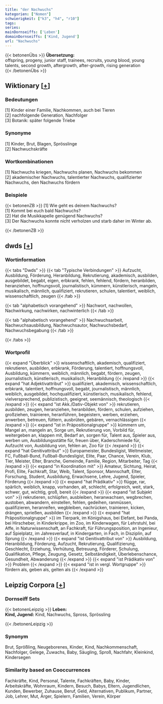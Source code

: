 ```yaml
---
title: "der Nachwuchs"
kategorien: ["Nomen"]
schwierigkeit: ["k3", "h4", "r10"]
tags:
series:
mainDornseiffs: ['Leben']
domainDornseiffs: ['Kind, Jugend']
url: "Nachwuchs"
---
```


{{< betonenÜbs >}}
**Übersetzung:**  
offspring, progeny, junior staff, trainees, recruits, young  blood, young talents, second growth, aftergrowth, after-growth, rising  generation  
{{< /betonenÜbs >}}

## Wiktionary [[+](https://de.wiktionary.org/wiki/Nachwuchs)]

### Bedeutungen
[1] Kinder einer Familie, Nachkommen, auch bei Tieren  
[2] nachfolgende Generation, Nachfolger  
[3] Botanik: später folgende Triebe  

### Synonyme
[1] Kinder, Brut, Blagen, Sprösslinge  
[2] Nachwuchskräfte  

### Wortkombinationen
[1] Nachwuchs kriegen, Nachwuchs planen, Nachwuchs bekommen  
[2] akademischer Nachwuchs, talentierter Nachwuchs, qualifizierter Nachwuchs, den Nachwuchs fördern  

### Beispiele
{{< betonenZB >}}
[1] Wie geht es deinem Nachwuchs?  
[1] Kommt bei euch bald Nachwuchs?  
[2] Hat die Musikkapelle genügend Nachwuchs?  
[3] Der Nachwuchs konnte nicht verholzen und starb daher im Winter ab.  

{{< /betonenZB >}}


## dwds [[+](https://www.dwds.de/wb/Nachwuchs)]

### Wortinformation
{{< tabs "Dwds" >}}
{{< tab "Typische Verbindungen" >}}
Aufzucht, Ausbildung, Förderung, Heranbildung, Rekrutierung, akademisch, ausbilden, ausgebildet, begabt, eigen, erbkrank, fehlen, fehlend, fördern, heranbilden, heranziehen, hoffnungsvoll, journalistisch, kümmern, künstlerisch, mangeln, musikalisch, männlich, qualifiziert, rekrutieren, schulen, talentiert, weiblich, wissenschaftlich, zeugen
{{< /tab >}}

{{< tab "alphabetisch vorangehend" >}}
Nachwort, nachwollen, Nachwirkung, nachwirken, nachwinterlich
{{< /tab >}}

{{< tab "alphabetisch vorangehend" >}}
Nachwuchsarbeit, Nachwuchsausbildung, Nachwuchsautor, Nachwuchsbedarf, Nachwuchsbegabung
{{< /tab >}}

{{< /tabs >}}

### Wortprofil
{{< expand "Überblick" >}} wissenschaftlich, akademisch, qualifiziert, rekrutieren, ausbilden, erbkrank, Förderung, talentiert, hoffnungsvoll, Ausbildung, kümmern, weiblich, männlich, begabt, fördern, zeugen, journalistisch, künstlerisch, musikalisch, Heranbildung {{< /expand >}}
{{< expand "hat Adjektivattribut" >}} qualifiziert, akademisch, wissenschaftlich, erbkrank, talentiert, hoffnungsvoll, begabt, journalistisch, männlich, weiblich, ausgebildet, hochqualifiziert, künstlerisch, musikalisch, fehlend, vielversprechend, publizistisch, geeignet, seemännisch, theologisch {{< /expand >}}
{{< expand "ist Akk./Dativ-Objekt von" >}} rekrutieren, ausbilden, zeugen, heranziehen, heranbilden, fördern, schulen, aufziehen, großziehen, trainieren, heranführen, begeistern, werben, erziehen, anwerben, betreuen, füttern, ausbrüten, gebären, vernachlässigen {{< /expand >}}
{{< expand "ist in Präpositionalgruppe" >}} kümmern um, Mangel an, mangeln an, Sorge um, Rekrutierung von, Vorbild für, weitergeben an, klappen mit, Bedarf an, sorgen für, Talent aus, Spieler aus, werben um, Ausbildungsstätte für, freuen über, Kaderschmiede für, Aufzucht von, Ausbildung von, fehlen an, Zoo für {{< /expand >}}
{{< expand "hat Genitivattribut" >}} Europameister, Bundesligist, Weltmeister, FC, Fußball-Bund, Fußball-Bundesligist, Elite, Paar, Chance, Verein, Klub, Tier, Meister, Elter, Branche, Gemeinde, Familie, Region, Mitarbeiter, Tag {{< /expand >}}
{{< expand "in Koordination mit" >}} Amateur, Sichtung, Heirat, Profi, Elite, Fachkraft, Star, Weib, Talent, Sponsor, Mannschaft, Elter, Forschung, Student, Ausbildung, Erwachsene, Lehre, Jugend, Spieler, Förderung {{< /expand >}}
{{< expand "hat Prädikativ" >}} flügge, rar, spärlich, weiblich, knapp, vorhanden, alt, schlecht, erfolgreich, weit, stark, schwer, gut, wichtig, groß, bereit {{< /expand >}}
{{< expand "ist Subjekt von" >}} rekrutieren, schlüpfen, ausbleiben, heranwachsen, wegbrechen, austoben, abwandern, einstellen, fehlen, gedeihen, ranmüssen, qualifizieren, heranreifen, wegbleiben, nachrücken, trainieren, kicken, drängen, sprießen, ausbilden {{< /expand >}}
{{< expand "hat Präpositionalgruppe" >}} im Tierpark, im Königshaus, bei Elefant, bei Panda, bei Hirscheber, in Kinderkrippe, im Zoo, im Kinderwagen, für Lehrstuhl, bei Affe, in Naturwissenschaft, an Fachkraft, für Führungsposition, an Ingenieur, auf Spielplatz, im Jahresverlauf, in Kindergarten, in Fach, in Disziplin, auf Sprung {{< /expand >}}
{{< expand "ist Genitivattribut von" >}} Ausbildung, Heranbildung, Förderung, Aufzucht, Rekrutierung, Qualifizierung, Geschlecht, Erziehung, Verhütung, Betreuung, Förderer, Schulung, Qualifikation, Pflege, Zeugung, Gesetz, Selbständigkeit, Überlebenschance, Gesundheit, Abwanderung {{< /expand >}}
{{< expand "ist Prädikativ von" >}} Problem {{< /expand >}}
{{< expand "ist in vergl. Wortgruppe" >}} fördern als, geben als, gelten als {{< /expand >}}

## Leipzig Corpora [[+](https://corpora.uni-leipzig.de/en/res?word=Nachwuchs&corpusId=deu_newscrawl-public_2018)]

### Dornseiff Sets
{{< betonenLeipzig >}}
**Leben:**  
**Kind, Jugend:** Kind, Nachwuchs, Spross, Sprössling  

{{< /betonenLeipzig >}}

### Synonym
Brut, Sprößling, Neugeborenes, Kinder, Kind, Nachkommenschaft, Nachfolger, Gelege, Zuwachs, Baby, Säugling, Sproß, Nachfahr, Kleinkind, Kindersegen


### Similarity based on Cooccurrences
Fachkräfte, Kind, Personal, Talente, Fachkräften, Baby, Kinder, Arbeitskräfte, Wohnraum, Kindern, Besuch, Babys, Eltern, Jugendlichen, Kunden, Bewerber, Zuhause, Beruf, Geld, Alternativen, Publikum, Partner, Job, Lehrer, Mut, Ärger, Spielern, Familien, Verein, Körper

